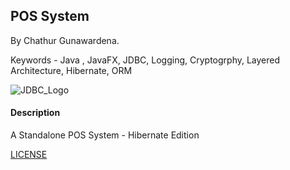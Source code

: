 ## POS System

By Chathur Gunawardena.

Keywords - Java , JavaFX, JDBC, Logging, Cryptogrphy, Layered Architecture, Hibernate, ORM

![JDBC_Logo](https://upload.wikimedia.org/wikipedia/en/thumb/3/30/Java_programming_language_logo.svg/141px-Java_programming_language_logo.svg.png)

#### Description

A Standalone POS System - Hibernate Edition

[LICENSE](LICENSE)
